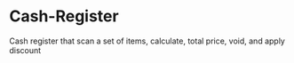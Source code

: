 # Cash-Register
Cash register that scan a set of items, calculate, total price, void, and apply discount
